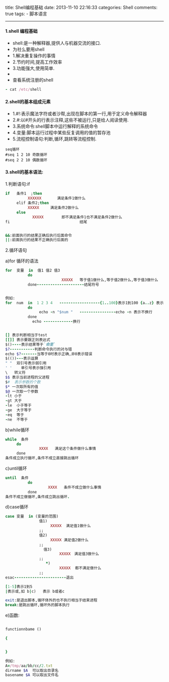 title: Shell编程基础
date: 2013-11-10 22:16:33
categories: Shell
comments: true
tags:
        - 脚本语言

---

#### 1.shell 编程基础

- shell:是一种解释器,提供人与机器交流的接口.
- 为社么要用shell
- 1.解决重复操作的事情
- 2.节约时间,提高工作效率
- 3.功能强大,使用简单.
- 
- 查看系统注册的shell

```ruby
- cat /etc/shell
```

#### 2.shell的基本组成元素

- 1.#!:表示魔法字符或者沙帮,出现在脚本的第一行,用于定义命令解释器
- 2.#:以#开头的行表示注释,这些不被运行,只是给人阅读使用.
- 3.系统命令:shell脚本中运行解释的系统命令
- 4.变量:脚本运行过程中某些反复调用的值的暂存池
- 5.流程控制语句:判断,循环,跳转等流程控制.

<!--more-->

	seq循环
	#seq 1 2 10 奇数循环
	#seq 2 2 10 偶数循环

#### 3.shell的基本语法:
1.判断语句:if
```ruby
if   条件1  ;then  
          XXXXXX       满足条件1做什么
     elif 条件2;then 
          XXXXX　　　满足条件2做什么
     else 
            XXXXX        即不满足条件1也不满足条件2做什么
fi                               结尾


&&:前面执行的结果正确后执行后面命令
||:前面执行的结果不正确执行后面的

```

2.循环语句

a)for 循环的语法

```ruby
for  变量  in  值1 值2 值3 
          do 
                         XXXXX   等于值1做什么,等于值2做什么,等于值3做什么
          done---------------------结尾符号


例如:
for  num  in  1 2 3 4   ------------------{1..100}表示1到100 {a..z} 表示a到z  ,值可以是变量如$(seq 1 100)
          do 
               echo -n "$num "   ----------------echo -n 表示不换行
          done
            echo -------------换行


[] 表示判断相当于test
[[]] 表示要跟正则表达式
$()----表示结果等于`命里`  
$?-----------判断命令执行的对与错
echo $?-------当等于0时表示正确,非0表示错误
$(())---表示运算
" "  双引号表示弱引用
' '    单引号表示强引用
\   转义符
$$ 表示当前进程的父进程
$#  表示参数的个数
$* 一次取所有的值
$@ 一次取一个参数
-lt 小于
-gt 大于
-le  小于等于
-ge  大于等于
-eq  等于
-ne  不等于
```




b)while循环

```ruby
while  条件
     do
               XXXX   满足这个条件做什么事情
     done
条件成立执行循环,条件不成立直接跳出循环
```


c)until循环

```ruby
until  条件
          do
                   XXXX   条件不成立做什么事情
          done
条件不成立做循环,条件成立跳出循环.

```

d)case循环

```ruby
case 变量  in (变量的范围)
               值1)
                    XXXXX  满足值1做什么
               ;;
               值2)
                    XXXXX 满足值2做什么
               ;;
                 值3)
                        XXXXX　满足值3做什么
               ;;
                  *)
                        XXXXX  都不满足做什么
               ;;
esac-----------------------退出

[1-5]表示1到5
|表示或,如 b|c)   表示 b或者c

exit:是退出脚本,循环体外的也不执行相当于结束进程
break:是跳出循环,循环外的脚本执行

```

e)函数:

```ruby

functionnbame ()

{


}

例如:
A=/tmp/aa/bb/cc/2.txt
dirname $A  可以取出目录名
basename $A 可以取出文件名
```
